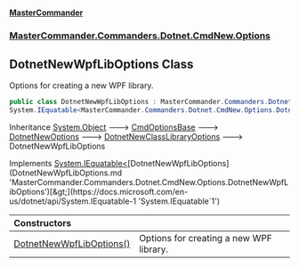 #### [MasterCommander](MasterCommander.md 'MasterCommander')
### [MasterCommander.Commanders.Dotnet.CmdNew.Options](MasterCommander.md#MasterCommander.Commanders.Dotnet.CmdNew.Options 'MasterCommander.Commanders.Dotnet.CmdNew.Options')

## DotnetNewWpfLibOptions Class

Options for creating a new WPF library.

```csharp
public class DotnetNewWpfLibOptions : MasterCommander.Commanders.Dotnet.CmdNew.Options.DotnetNewClassLibraryOptions,
System.IEquatable<MasterCommander.Commanders.Dotnet.CmdNew.Options.DotnetNewWpfLibOptions>
```

Inheritance [System.Object](https://docs.microsoft.com/en-us/dotnet/api/System.Object 'System.Object') &#129106; [CmdOptionsBase](CmdOptionsBase.md 'MasterCommander.Core.CmdOptionsBase') &#129106; [DotnetNewOptions](DotnetNewOptions.md 'MasterCommander.Commanders.Dotnet.CmdNew.Options.DotnetNewOptions') &#129106; [DotnetNewClassLibraryOptions](DotnetNewClassLibraryOptions.md 'MasterCommander.Commanders.Dotnet.CmdNew.Options.DotnetNewClassLibraryOptions') &#129106; DotnetNewWpfLibOptions

Implements [System.IEquatable&lt;](https://docs.microsoft.com/en-us/dotnet/api/System.IEquatable-1 'System.IEquatable`1')[DotnetNewWpfLibOptions](DotnetNewWpfLibOptions.md 'MasterCommander.Commanders.Dotnet.CmdNew.Options.DotnetNewWpfLibOptions')[&gt;](https://docs.microsoft.com/en-us/dotnet/api/System.IEquatable-1 'System.IEquatable`1')

| Constructors | |
| :--- | :--- |
| [DotnetNewWpfLibOptions()](DotnetNewWpfLibOptions.DotnetNewWpfLibOptions().md 'MasterCommander.Commanders.Dotnet.CmdNew.Options.DotnetNewWpfLibOptions.DotnetNewWpfLibOptions()') | Options for creating a new WPF library. |
